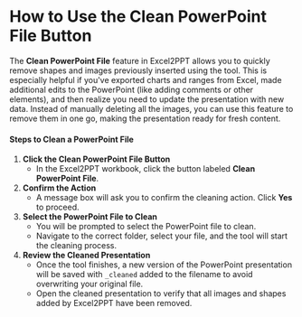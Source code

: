 # How to Use the Clean PowerPoint File Button

The **Clean PowerPoint File** feature in Excel2PPT allows you to quickly remove shapes and images previously inserted using the tool. This is especially helpful if you've exported charts and ranges from Excel, made additional edits to the PowerPoint (like adding comments or other elements), and then realize you need to update the presentation with new data. Instead of manually deleting all the images, you can use this feature to remove them in one go, making the presentation ready for fresh content.

#### Steps to Clean a PowerPoint File

1. **Click the Clean PowerPoint File Button**
   * In the Excel2PPT workbook, click the button labeled **Clean PowerPoint File**.
2. **Confirm the Action**
   * A message box will ask you to confirm the cleaning action. Click **Yes** to proceed.
3. **Select the PowerPoint File to Clean**
   * You will be prompted to select the PowerPoint file to clean.
   * Navigate to the correct folder, select your file, and the tool will start the cleaning process.
4. **Review the Cleaned Presentation**
   * Once the tool finishes, a new version of the PowerPoint presentation will be saved with `_cleaned` added to the filename to avoid overwriting your original file.
   * Open the cleaned presentation to verify that all images and shapes added by Excel2PPT have been removed.
